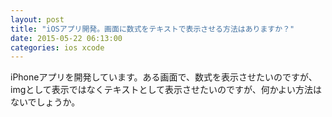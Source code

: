 ```yaml
---
layout: post
title: "iOSアプリ開発。画面に数式をテキストで表示させる方法はありますか？"
date: 2015-05-22 06:13:00
categories: ios xcode
---
```

<p>iPhoneアプリを開発しています。ある画面で、数式を表示させたいのですが、imgとして表示ではなくテキストとして表示させたいのですが、何かよい方法はないでしょうか。</p>
